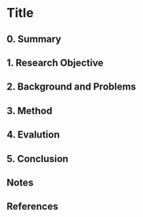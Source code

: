 # Title

## 0. Summary

## 1. Research Objective

## 2. Background and Problems

## 3. Method

## 4. Evalution

## 5. Conclusion

## Notes

## References


